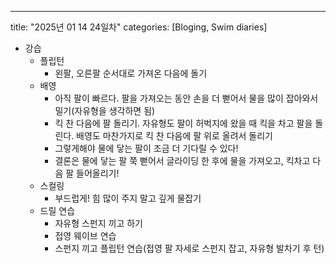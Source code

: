 ---
title: "2025년 01 14 24일차"
categories: [Bloging, Swim diaries]

- 강습
  - 플립턴
    - 왼팔, 오른팔 순서대로 가져온 다음에 돌기
  - 배영
    - 아직 팔이 빠르다. 팔을 가져오는 동안 손을 더 뻗어서 물을 많이 잡아와서 밀기(자유형을 생각하면 됨)
    - 킥 찬 다음에 팔 돌리기. 자유형도 팔이 허벅지에 왔을 때 킥을 차고 팔을 돌린다. 배영도 마찬가지로 킥 찬 다음에 팔 위로 올려서 돌리기
    - 그렇게해야 물에 닿는 팔이 조금 더 기다릴 수 있다! 
    - 결론은 물에 닿는 팔 쭉 뻗어서 글라이딩 한 후에 물을 가져오고, 킥차고 다음 팔 들어올리기!
  - 스컬링
    - 부드럽게! 힘 많이 주지 말고 깊게 물잡기
  - 드릴 연습
    - 자유형 스펀지 끼고 하기
    - 접영 웨이브 연습
    - 스펀지 끼고 플립턴 연습(접영 팔 자세로 스펀지 잡고, 자유형 발차기 후 턴)